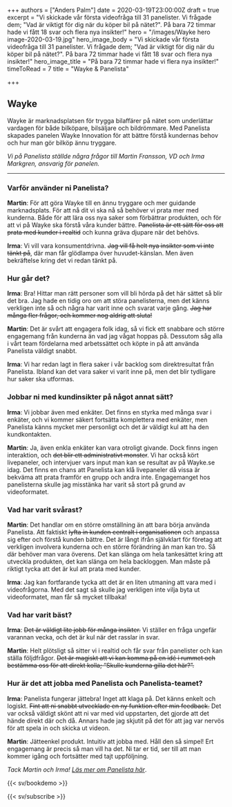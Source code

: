 +++
authors = ["Anders Palm"]
date = 2020-03-19T23:00:00Z
draft = true
excerpt = "Vi skickade vår första videofråga till 31 panelister. Vi frågade dem; \"Vad är viktigt för dig när du köper bil på nätet?\". På bara 72 timmar hade vi fått 18 svar och flera nya insikter!"
hero = "/images/Wayke hero image-2020-03-19.jpg"
hero_image_body = "Vi skickade vår första videofråga till 31 panelister. Vi frågade dem; \"Vad är viktigt för dig när du köper bil på nätet?\". På bara 72 timmar hade vi fått 18 svar och flera nya insikter!"
hero_image_title = "På bara 72 timmar hade vi flera nya insikter!"
timeToRead = 7
title = "Wayke & Panelista"

+++
## Wayke

Wayke är marknadsplatsen för trygga bilaffärer på nätet som underlättar vardagen för både bilköpare, bilsäljare och bildrömmare. Med Panelista skapades panelen Wayke Innovation för att bättre förstå kundernas behov och hur man gör bilköp ännu tryggare.

_Vi på Panelista ställde några frågor till Martin Fransson, VD och Irma Markgren, ansvarig för panelen._

***

### Varför använder ni Panelista?

**Martin**: För att göra Wayke till en ännu tryggare och mer guidande marknadsplats. För att nå dit vi ska nå så behöver vi prata mer med kunderna. Både för att lära oss nya saker som förbättrar produkten, och för att vi på Wayke ska förstå våra kunder bättre. ~~Panelista är ett sätt för oss att prata med kunder i realtid~~ och kunna gräva djupare när det behövs.

**Irma**: Vi vill vara konsumentdrivna. ~~Jag vill få helt nya insikter som vi inte tänkt på~~, där man får glödlampa över huvudet-känslan. Men även bekräftelse kring det vi redan tänkt på.

### Hur går det?

**Irma**: Bra! Hittar man rätt personer som vill bli hörda på det här sättet så blir det bra. Jag hade en tidig oro om att störa panelisterna, men det känns verkligen inte så och några har varit inne och svarat varje gång. ~~Jag har många fler frågor, och kommer nog aldrig att sluta!~~

**Martin**: Det är svårt att engagera folk idag, så vi fick ett snabbare och större engagemang från kunderna än vad jag vågat hoppas på. Dessutom såg alla i vårt team fördelarna med arbetssättet och köpte in på att använda Panelista väldigt snabbt.

**Irma**: Vi har redan lagt in flera saker i vår backlog som direktresultat från Panelista. Ibland kan det vara saker vi varit inne på, men det blir tydligare hur saker ska utformas.

### Jobbar ni med kundinsikter på något annat sätt?

**Irma**: Vi jobbar även med enkäter. Det finns en styrka med många svar i enkäter, och vi kommer säkert fortsätta komplettera med enkäter, men Panelista känns mycket mer personligt och det är väldigt kul att ha den kundkontakten.

**Martin**: Ja, även enkla enkäter kan vara otroligt givande. Dock finns ingen interaktion, och ~~det blir ett administrativt monster~~. Vi har också kört livepaneler, och intervjuer vars input man kan se resultat av på Wayke.se idag. Det finns en chans att Panelista kan klå livepaneler då vissa är bekväma att prata framför en grupp och andra inte. Engagemanget hos panelisterna skulle jag misstänka har varit så stort på grund av videoformatet.

### Vad har varit svårast?

**Martin**: Det handlar om en större omställning än att bara börja använda Panelista. Att faktiskt ~~lyfta in kunden centralt i organisationen~~ och anpassa sig efter och förstå kunden bättre. Det är långt ifrån självklart för företag att verkligen involvera kunderna och en större förändring än man kan tro. Så där behöver man vara överens. Det kan slänga om hela tankesättet kring att utveckla produkten, det kan slänga om hela backloggen. Man måste på riktigt tycka att det är kul att prata med kunder.

**Irma**: Jag kan fortfarande tycka att det är en liten utmaning att vara med i videofrågorna. Med det sagt så skulle jag verkligen inte vilja byta ut videoformatet, man får så mycket tillbaka!

### Vad har varit bäst?

**Irma**: ~~Det är väldigt lite jobb för många insikter.~~ Vi ställer en fråga ungefär varannan vecka, och det är kul när det rasslar in svar.

**Martin**: Helt plötsligt så sitter vi i realtid och får svar från panelister och kan ställa följdfrågor. ~~Det är magiskt att vi kan komma på en idé i rummet och bestämma oss för att direkt kolla; “Skulle kunderna gilla det här?”.~~

### Hur är det att jobba med Panelista och Panelista-teamet?

**Irma**: Panelista fungerar jättebra! Inget att klaga på. Det känns enkelt och logiskt. ~~Fint att ni snabbt utvecklade en ny funktion efter min feedback.~~ Det var också väldigt skönt att ni var med vid uppstarten, det gjorde att det hände direkt där och då. Annars hade jag skjutit på det för att jag var nervös för att spela in och skicka ut videon.

**Martin**: Jätteenkel produkt. Intuitiv att jobba med. Håll den så simpel! Ert engagemang är precis så man vill ha det. Ni tar er tid, ser till att man kommer igång och fortsätter med tajt uppföljning.

_Tack Martin och Irma!_ [_Läs mer om Panelista här_](https://panelista.com "Panelista").

{{< sv/bookdemo >}}

{{< sv/subscribe >}}